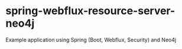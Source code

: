 # spring-webflux-resource-server-neo4j
Example application using Spring (Boot, Webflux, Security) and Neo4j
